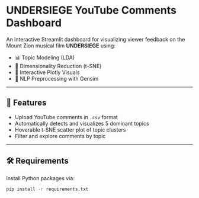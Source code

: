 # UNDERSIEGE YouTube Comments Dashboard

An interactive Streamlit dashboard for visualizing viewer feedback on the Mount Zion musical film **UNDERSIEGE** using:

- 📊 Topic Modeling (LDA)
- 🎯 Dimensionality Reduction (t-SNE)
- 📍 Interactive Plotly Visuals
- 🧠 NLP Preprocessing with Gensim

---

## 🚀 Features

- Upload YouTube comments in `.csv` format
- Automatically detects and visualizes 5 dominant topics
- Hoverable t-SNE scatter plot of topic clusters
- Filter and explore comments by topic

---

## 🛠 Requirements

Install Python packages via:

```bash
pip install -r requirements.txt
